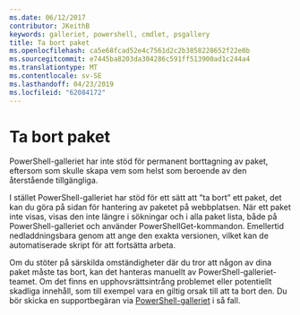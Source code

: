 ```yaml
---
ms.date: 06/12/2017
contributor: JKeithB
keywords: galleriet, powershell, cmdlet, psgallery
title: Ta bort paket
ms.openlocfilehash: ca5e68fcad52e4c7561d2c2b3858228652f22e0b
ms.sourcegitcommit: e7445ba8203da304286c591ff513900ad1c244a4
ms.translationtype: MT
ms.contentlocale: sv-SE
ms.lasthandoff: 04/23/2019
ms.locfileid: "62084172"
---
```

# <a name="deleting-packages"></a>Ta bort paket

PowerShell-galleriet har inte stöd för permanent borttagning av paket, eftersom som skulle skapa vem som helst som beroende av den återstående tillgängliga.

I stället PowerShell-galleriet har stöd för ett sätt att ”ta bort” ett paket, det kan du göra på sidan för hantering av paketet på webbplatsen.
När ett paket inte visas, visas den inte längre i sökningar och i alla paket lista, både på PowerShell-galleriet och använder PowerShellGet-kommandon.
Emellertid nedladdningsbara genom att ange den exakta versionen, vilket kan de automatiserade skript för att fortsätta arbeta.

Om du stöter på särskilda omständigheter där du tror att någon av dina paket måste tas bort, kan det hanteras manuellt av PowerShell-galleriet-teamet.
Om det finns en upphovsrättsintrång problemet eller potentiellt skadliga innehåll, som till exempel vara en giltig orsak till att ta bort den.
Du bör skicka en supportbegäran via [PowerShell-galleriet](http://www.PowerShellGallery.com) i så fall.
